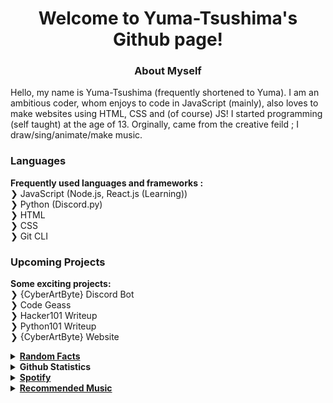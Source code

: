  <body>
      <h1 style="text-align:center">Welcome to Yuma-Tsushima's Github page!</h1>
      <p></p>
   </body>
   

<body>
      <h3 style="text-align:center">About Myself</h3>
      <p>Hello, my name is Yuma-Tsushima (frequently shortened to Yuma). I am an ambitious coder, whom enjoys to code in JavaScript (mainly), also loves to make websites using HTML, CSS and (of course) JS! I started programming (self taught) at the age of 13. Orginally, came from the creative feild ; I draw/sing/animate/make music. </p>
   </body>


### Languages

<b> Frequently used languages and frameworks :</b> <br>
❯ JavaScript (Node.js, React.js (Learning)) <br>
❯ Python (Discord.py) <br>
❯ HTML <br>
❯ CSS <br>
❯ Git CLI <br>



### Upcoming Projects

<b> Some exciting  projects: </b> <br>
❯ {CyberArtByte} Discord Bot <br>
❯ Code Geass <br>
❯ Hacker101 Writeup <br>
❯ Python101 Writeup <br>
❯ {CyberArtByte} Website <br>



<details>
 <summary> <u><b> Random Facts </u></b> </summary>
  
 ```javascript
const Yuma-Tsushima = {
    pronouns: "He" | "Him", //yes
    code: ["Javascript", "Python", "Bash", "Shell"], 
    os: ["Windows 10", "Linux","Android"],
    linux: {
       distros: ["Ubuntu","Parrot"],
    askMeAbout: ["web dev", "tech", "anime", "music", "artwork", "animation","Ctfs","Bughunting"],
    technologies: {
       artSoftware: ["Kirta","Autodesk","Medibang"],
       backEnd: {
            js: ["node"],
        },
    },
    music: ["Classical", "Electronic","Vocaloid","Rock","EDM","Nightcore","Dubstep"],
    funFact: "If the King doesn't move his subordinates won't follow", //All hail Lelouch!!!
    quote: "It's a lie of living, life's a lie" 
};
```
  </details>              
  
 

<div align="left">
<details>
  <summary><b>Github Statistics</b></summary>
   <img src="https://github.com/Yuma-Tsushima07/Yuma-Tsushima07/blob/master/github-metrics.svg" />
<br><br>
    <p align="left"><img src="https://github-readme-stats.vercel.app/api/top-langs/?username=Yuma-Tsushima07&langs_count=10&theme=dark&layout=compact" alt="Yuma-Tsushima07:: Top Langs" /></p>
  
  <p align="left"><img src="https://github-readme-stats.vercel.app/api?username=Yuma-Tsushima07&show_icons=true&theme=dark" alt="Yuma-Tsushima07 :: Profile Stats" /></p>
  <!--START_SECTION:activity-->
  <!--END_SECTION:activity-->
</details>
   </div>
   
   
   
   <details>
  <summary> <u><b> Spotify </u></b> </summary>
  
[![Spotify](https://novatorem-git-master.yuma-tsushima07.vercel.app//api/spotify)](https://open.spotify.com/user/Yuma-Tsushima07)
</details>

<details>
  <summary> <u><b> Recommended Music </u></b> </summary>
 <!-- YOUTUBE:START -->
 <!-- YOUTUBE:END -->
